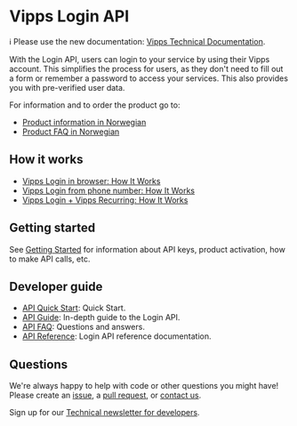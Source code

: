 <!-- START_METADATA
---
title: Introduction
sidebar_position: 1
hide_table_of_contents: true
pagination_next: null
pagination_prev: null
---
END_METADATA -->

# Vipps Login API

<!-- START_COMMENT -->

ℹ️ Please use the new documentation:
[Vipps Technical Documentation](https://vippsas.github.io/vipps-developer-docs/).

<!-- END_COMMENT -->

With the Login API, users can login to your service by using their Vipps account.
This simplifies the process for users, as they don't need to fill out a form or remember a password to access your services.
This also provides you with pre-verified user data.

For information and to order the product go to:

* [Product information in Norwegian](https://vipps.no/produkter-og-tjenester/bedrift/logg-inn-med-vipps/logg-inn-med-vipps/)
* [Product FAQ in Norwegian](https://vipps.no/hjelp/vipps/vipps-logg-inn)

## How it works

* [Vipps Login in browser: How It Works](./vipps-login-api-howitworks.md)
* [Vipps Login from phone number: How It Works](./vipps-login-from-phone-number-api-howitworks.md)
* [Vipps Login + Vipps Recurring: How It Works](vipps-login-recurring-howitworks.md)

## Getting started

See
[Getting Started](https://vippsas.github.io/vipps-developer-docs/docs/vipps-developers/vipps-getting-started)
for information about API keys, product activation, how to make API calls, etc.


## Developer guide

* [API Quick Start](vipps-login-api-quick-start.md): Quick Start.
* [API Guide](vipps-login-api.md): In-depth guide to the Login API.
* [API FAQ](vipps-login-api-faq.md): Questions and answers.
* [API Reference](https://vippsas.github.io/vipps-developer-docs/api/login): Login API reference documentation.

## Questions

We're always happy to help with code or other questions you might have!
Please create an [issue](https://github.com/vippsas/vipps-login-api/issues),
a [pull request](https://github.com/vippsas/vipps-login-api/pulls),
or [contact us](https://vippsas.github.io/vipps-developer-docs/docs/vipps-developers/contact).

Sign up for our [Technical newsletter for developers](https://vippsas.github.io/vipps-developer-docs/docs/vipps-developers/newsletters).
